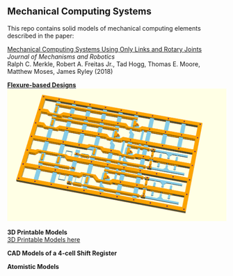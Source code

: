 ## Mechanical Computing Systems

This repo contains solid models of mechanical computing elements described in the paper:

[Mechanical Computing Systems Using Only Links and Rotary Joints](http://dx.doi.org/)    
*Journal of Mechanisms and Robotics*     
Ralph C. Merkle, Robert A. Freitas Jr., Tad Hogg, Thomas E. Moore, Matthew Moses, James Ryley (2018)

[**Flexure-based Designs**](/flexures)
![alt text](flexures/SB_flexure_Aug_2017_All_Layers_Plus_Rivets.png)

**3D Printable Models**     
[3D Printable Models here](/CAD_models)


**CAD Models of a 4-cell Shift Register**

**Atomistic Models**
